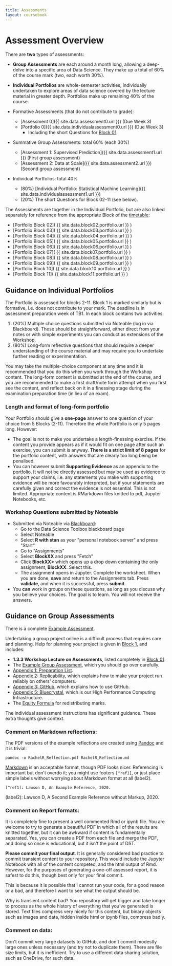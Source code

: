 ```yaml
---
title: Assessments
layout: coursebook
---
```


# Assessment Overview

There are **two** types of assessments:

* **Group Assessments** are each around a month long, allowing a deep-delve into a specific area of Data Science. They make up a total of 60% of the course mark (two, each worth 30%).
* **Individual Portfolios** are whole-semester activities, individually undertaken to explore areas of data science covered by the lecture material in greater depth. Portfolios make up remaining 40% of the course.

* Formative Assessments (that do not contribute to grade):
  - [Assessment 0]({{ site.data.assessment0.url }}) (Due Week 3)
  - [Portfolio 0]({{ site.data.individualassessment0.url }}) (Due Week 3)
    - Including the short Questions for [Block 01](coursebook/01.md).
* Summative Group Assessments: total 60% (each 30%)
  - [Assessment 1: Supervised Prediction]({{ site.data.assessment1.url }}) (First group assessment)
  - [Assessment 2: Data at Scale]({{ site.data.assessment2.url }}) (Second group assessment)
* Individual Portfolios: total 40% 
  - (80%) [Individual Portfolio: Statistical Machine Learning]({{ site.data.individualassessment1.url }})
  - (20%) The short Questions for Block 02-11 (see below).

The Assessments are together in the Individual Portfolio, but are also linked separately for reference from the appropriate Block of the [timetable](timetable.md):

* [Portfolio Block 02]( {{ site.data.block02.portfolio.url }} )
* [Portfolio Block 03]( {{ site.data.block03.portfolio.url }} )
* [Portfolio Block 04]( {{ site.data.block04.portfolio.url }} )
* [Portfolio Block 05]( {{ site.data.block05.portfolio.url }} )
* [Portfolio Block 06]( {{ site.data.block06.portfolio.url }} )
* [Portfolio Block 07]( {{ site.data.block07.portfolio.url }} )
* [Portfolio Block 08]( {{ site.data.block08.portfolio.url }} )
* [Portfolio Block 09]( {{ site.data.block09.portfolio.url }} )
* [Portfolio Block 10]( {{ site.data.block10.portfolio.url }} )
* [Portfolio Block 11]( {{ site.data.block11.portfolio.url }} )

## Guidance on Individual Portfolios

The Portfolio is assessed for blocks 2-11. Block 1 is marked similarly but is formative, i.e. does not contribute to your mark. The deadline is in assessment preparation week of TB1. In each block contains two activities: 

1. (20%) Multiple choice questions submitted via Noteable (log in via Blackboard). These should be straightforward, either direct from your notes or with simple experiments you can conduct as extensions of the Workshop.
2. (80%) Long-form reflective questions that should require a deeper understanding of the course material and may require you to undertake further reading or experimentation.

You may take the multiple-choice component at any time and it is recommended that you do this when you work through the Workshop content. The long-form content is submitted at the end of the course, and you are recommended to make a first draft/note form attempt when you first see the content, and reflect back on it in a finessing stage during the examination preparation time (in lieu of an exam).

### Length and format of long-form portfolio

Your Portfolio should give a **one-page** answer to one question of your choice from 5 Blocks (2-11). Therefore the whole Portfolio is only 5 pages long. However:

* The goal is not to make you undertake a length-finessing exercise. If the content you provide appears as if it would fit on one page after such an exercise, you can submit is anyway. **There is a strict limit of 8 pages** for the portfolio content, with answers that are clearly too long being be penalised.
* You can however submit **Supporting Evidence** as an appendix to the portfolio. It will not be directly assessed but may be used as evidence to support your claims, i.e. any statements you make with supporting evidence will be more favourably interpreted, but if your statements are carefully given and correct the evidence is not essential. This is not limited. Appropriate content is RMarkdown files knitted to pdf, Jupyter Notebooks, etc.

### Workshop Questions submitted by Noteable

* Submitted via Noteable via [Blackboard](https://www.ole.bris.ac.uk/ultra/courses/_255714_1/cl/outline):
	* Go to the Data Science Toolbox blackboard page
	* Select Noteable
	* Select **R with stan** as your "personal notebook server" and press "Start"
	* Go to "Assignments"
	* Select **BlockXX** and press "Fetch"
	* Click **BlockXX>** which opens up a drop down containing the only assignment, **BlockXX**. Select this.
	* The assignment opens in Jupyter. Complete the worksheet. When you are done, **save** and return to the Assignments tab. Press **validate**, and when it is successful, press **submit**.
* You **can** work in groups on these questions, as long as you discuss why you believe your choices. The goal is to learn. You will not receive the answers.

## Guidance on Group Assessments

There is a complete [Example Assessment](https://github.com/dsbristol/dst_example_project).

Undertaking a group project online is a difficult process that requires care and planning. Help for planning your project is given in [Block 1](coursebook/01.md), and includes:

* **1.3.3 Workshop Lecture on Assessments**, listed completely in [Block 01](coursebook/01.md).
* The [Example Group Assessment](https://github.com/dsbristol/dst_example_project), which you should go over carefully.
* [Appendix 1: Preparation List](coursebook/appendix1-prep.md).
* [Appendix 2: Replicability](appendix2-replicability.md), which explains how to make your project run reliably on others' computers.
* [Appendix 3: GitHub](appendix3-github.md), which explains how to use GitHub.
* [Appendix 5: Bluecrystal](coursebook/appendix5-bluecrystal.md), which is our High Performance Computing Infrastructure.
* The [Equity Formula](/dst/assets/assessments/equityshare.nb.html) for redistributing marks.

The individual assessment instructions has significant guidance. These extra thoughts give context.

### Comment on Markdown reflections:

The PDF versions of the example reflections are created using [Pandoc](https://pandoc.org/) and it is trivial:

```{sh}
pandoc -o RachelR_Reflection.pdf RachelR_Reflection.md 
```

[Markdown](https://www.markdownguide.org/extended-syntax/) is an acceptable format, though PDF looks nicer. Referencing is important but don't overdo it; you might use footers `[^ref1]`, or just place simple labels without worrying about Markdown format at all (label2).

`[^ref1]: Lawson D, An Example Reference, 2020.`

(label2): Lawson D, A Second Example Reference without Markup, 2020.

### Comment on Report formats:

It is completely fine to present a well commented Rmd or ipynb file. You are welcome to try to generate a beautiful PDF in which all of the results are knitted together, but it can be awkward if content is fundamentally separated. Yes, you can create a PDF from each file and merge the PDF, and doing so once is educational, but it isn't the point of DST.

**Please commit your final output**. It is generally considered bad practice to commit transient content to your repository. This would include the Jupyter Notebook with all of the content competed, and the html output of Rmd. However, for the purposes of generating a one-off assessed report, it is safest to do this, though best only for your final commit. 

This is because it is possible that I cannot run your code, for a good reason or a bad, and therefore I want to see what the output should be.

Why is transient content bad? You repository will get bigger and take longer to process as the whole history of everything that you've generated is stored. Text files compress very nicely for this content, but binary objects such as images and data, hidden inside html or ipynb files, compress badly.

### Comment on data:

Don't commit very large datasets to GitHub, and don't commit modestly large ones unless necessary (and try not to duplicate them). There are file size limits, but it is inefficient. Try to use a different data sharing solution, such as OneDrive, for such data.
